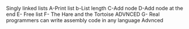  Singly linked lists
A-Print list
b-List length
C-Add node
D-Add node at the end
E-  Free list
F- The Hare and the Tortoise ADVNCED
G-  Real programmers can write assembly code in any language Advnced
